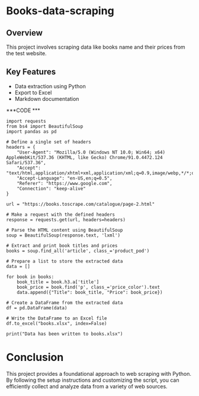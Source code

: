 # Books-data-scraping


## Overview
This project involves scraping data like books name and their prices from the test website.

## Key Features
- Data extraction using Python
- Export to Excel
- Markdown documentation

***CODE ***
```
import requests
from bs4 import BeautifulSoup
import pandas as pd

# Define a single set of headers
headers = {
    "User-Agent": "Mozilla/5.0 (Windows NT 10.0; Win64; x64) AppleWebKit/537.36 (KHTML, like Gecko) Chrome/91.0.4472.124 Safari/537.36",
    "Accept": "text/html,application/xhtml+xml,application/xml;q=0.9,image/webp,*/*;q=0.8",
    "Accept-Language": "en-US,en;q=0.5",
    "Referer": "https://www.google.com",
    "Connection": "keep-alive"
}

url = "https://books.toscrape.com/catalogue/page-2.html"

# Make a request with the defined headers
response = requests.get(url, headers=headers)

# Parse the HTML content using BeautifulSoup
soup = BeautifulSoup(response.text, 'lxml')

# Extract and print book titles and prices
books = soup.find_all('article', class_='product_pod')

# Prepare a list to store the extracted data
data = []

for book in books:
    book_title = book.h3.a['title']
    book_price = book.find('p', class_='price_color').text
    data.append({"Title": book_title, "Price": book_price})

# Create a DataFrame from the extracted data
df = pd.DataFrame(data)

# Write the DataFrame to an Excel file
df.to_excel("books.xlsx", index=False)

print("Data has been written to books.xlsx")
```
#   Conclusion
This project provides a foundational approach to web scraping with Python. By following the setup instructions and customizing the script, you can efficiently collect and analyze data from a variety of web sources.
